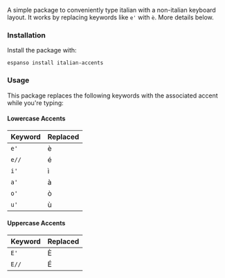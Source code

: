 A simple package to conveniently type italian with a non-italian keyboard layout.
It works by replacing keywords like `e'` with `è`. More details below.

### Installation

Install the package with:

```
espanso install italian-accents
```

### Usage

This package replaces the following keywords with the associated accent while you're
typing:

#### Lowercase Accents

Keyword | Replaced
--- | ---
`e'` | è
`e//` | é
`i'` | ì
`a'` | à
`o'` | ò
`u'` | ù

#### Uppercase Accents

Keyword | Replaced
--- | ---
`E'` | È
`E//` | É
